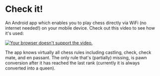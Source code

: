 # Check it!

An Android app which enables you to play chess directly via WiFi (no internet needed!) on your mobile device. Check out this video to see how it's used:

[![Your browser doesn't support the video.](http://img.youtube.com/vi/hApHC8BfxiQ/0.jpg)](https://youtu.be/hApHC8BfxiQ)

The app knows virtually all chess rules including castling, check, check mate, and en passant. The only rule that's (partially) missing, is pawn conversion after it has reached the last rank (currently it is always converted into a queen).
